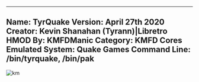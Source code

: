 -----------------------
Name: TyrQuake
Version: April 27th 2020
Creator: Kevin Shanahan (Tyrann)|Libretro
HMOD By: KMFDManic
Category: KMFD Cores
Emulated System: Quake Games
Command Line: /bin/tyrquake, /bin/pak
-----------------------
![km](https://i.imgur.com/Yti04FV.png)
